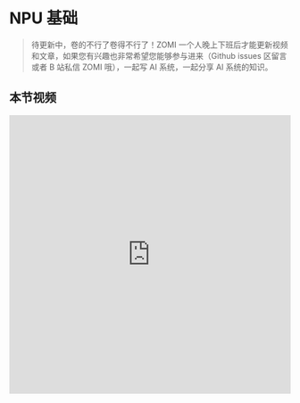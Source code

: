 <!--Copyright 适用于[License](https://github.com/chenzomi12/AISystem)版权许可-->

# NPU 基础

> 待更新中，卷的不行了卷得不行了！ZOMI 一个人晚上下班后才能更新视频和文章，如果您有兴趣也非常希望您能够参与进来（Github issues 区留言或者 B 站私信 ZOMI 哦），一起写 AI 系统，一起分享 AI 系统的知识。

## 本节视频

<html>
<iframe src="https://player.bilibili.com/player.html?aid=739564193&bvid=BV1Rk4y1e77n&cid=1084564213&page=1&as_wide=1&high_quality=1&danmaku=0&t=30&autoplay=0" width="100%" height="500" scrolling="no" border="0" frameborder="no" framespacing="0" allowfullscreen="true"> </iframe>
</html>
